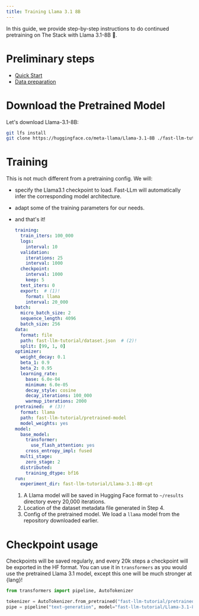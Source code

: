 ```yaml
---
title: Training Llama 3.1 8B
---
```


In this guide, we provide step-by-step instructions to do continued pretraining on The Stack with Llama 3.1-8B 🦙.

# Preliminary steps
- [Quick Start](quick-start.md)
- [Data preparation](data-preparation.md)

# Download the Pretrained Model
Let's download Llama-3.1-8B:
```bash
git lfs install
git clone https://huggingface.co/meta-llama/Llama-3.1-8B ./fast-llm-tutorial/pretrained-model
```

# Training
This is not much different from a pretraining config. We will:
- specify the Llama3.1 checkpoint to load. Fast-LLm will automatically infer the corresponding model architecture.
- adapt some of the training parameters for our needs.
- and that's it!

  ```yaml
  training:
    train_iters: 100_000
    logs:
      interval: 10
    validation:
      iterations: 25
      interval: 1000
    checkpoint:
      interval: 1000
      keep: 5
    test_iters: 0
    export:  # (1)!
      format: llama
      interval: 20_000
  batch:
    micro_batch_size: 2
    sequence_length: 4096
    batch_size: 256
  data:
    format: file
    path: fast-llm-tutorial/dataset.json  # (2)!
    split: [99, 1, 0]  
  optimizer:  
    weight_decay: 0.1
    beta_1: 0.9
    beta_2: 0.95
    learning_rate:
      base: 6.0e-04
      minimum: 6.0e-05
      decay_style: cosine
      decay_iterations: 100_000
      warmup_iterations: 2000
  pretrained:  # (3)!
    format: llama
    path: fast-llm-tutorial/pretrained-model
    model_weights: yes
  model:
    base_model:
      transformer:
        use_flash_attention: yes
      cross_entropy_impl: fused
    multi_stage:
      zero_stage: 2
    distributed:
      training_dtype: bf16  
  run:
    experiment_dir: fast-llm-tutorial/Llama-3.1-8B-cpt
    ```

    1.  A Llama model will be saved in Hugging Face format to `~/results` directory every 20,000 iterations.
    2.  Location of the dataset metadata file generated in Step 4.
    3.  Config of the pretrained model. We load a `llama` model from the repository downloaded earlier.

# Checkpoint usage
Checkpoints will be saved regularly, and every 20k steps a checkpoint will be exported in the HF format.
You can use it in `transformers` as you would use the pretrained Llama 3.1 model, except this one will be much stronger at {lang}!

```python
from transformers import pipeline, AutoTokenizer

tokenizer = AutoTokenizer.from_pretrained("fast-llm-tutorial/pretrained-model")
pipe = pipeline("text-generation", model="fast-llm-tutorial/Llama-3.1-8B-cpt/export/llama/20000/", tokenizer=tokenizer)

```
